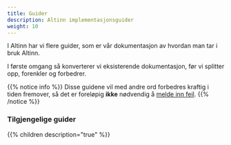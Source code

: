 ```yaml
---
title: Guider
description: Altinn implementasjonsguider
weight: 10
---
```


I Altinn har vi flere guider, som er vår dokumentasjon av hvordan man tar i bruk Altinn.

I første omgang så konverterer vi eksisterende dokumentasjon, før vi splitter opp, forenkler og forbedrer.

{{% notice info %}}
Disse guidene vil med andre ord forbedres kraftig i tiden fremover,
så det er foreløpig **ikke** nødvendig å [melde inn feil](https://github.com/altinn/docs/issues).
{{% /notice %}}

### Tilgjengelige guider
{{% children description="true" %}}
